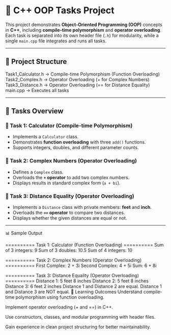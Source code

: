 # 📘 C++ OOP Tasks Project  

This project demonstrates **Object-Oriented Programming (OOP)** concepts in **C++**, including **compile-time polymorphism** and **operator overloading**.  
Each task is separated into its own header file (`.h`) for modularity, while a single `main.cpp` file integrates and runs all tasks.  

---

## 📂 Project Structure
Task1_Calculator.h → Compile-time Polymorphism (Function Overloading)
Task2_Complex.h → Operator Overloading (+ for Complex Numbers)
Task3_Distance.h → Operator Overloading (== for Distance Equality)
main.cpp → Executes all tasks



---

## 📌 Tasks Overview

### 🔹 Task 1: Calculator (Compile-time Polymorphism)
- Implements a `Calculator` class.  
- Demonstrates **function overloading** with three `add()` functions.  
- Supports integers, doubles, and different parameter counts.  

### 🔹 Task 2: Complex Numbers (Operator Overloading)
- Defines a `Complex` class.  
- Overloads the **`+` operator** to add two complex numbers.  
- Displays results in standard complex form (`a + bi`).  

### 🔹 Task 3: Distance Equality (Operator Overloading)
- Implements a `Distance` class with private members: **feet** and **inch**.  
- Overloads the **`==` operator** to compare two distances.  
- Displays whether the given distances are equal or not.  

---


📊 Sample Output

========== Task 1: Calculator (Function Overloading) ==========
Sum of 3 integers: 9
Sum of 3 doubles: 10.5
Sum of 4 integers: 10

========== Task 2: Complex Numbers (Operator Overloading) ==========
First Complex: 2 + 3i
Second Complex: 4 + 5i
Sum: 6 + 8i

========== Task 3: Distance Equality (Operator Overloading) ==========
Distance 1: 5 feet 8 inches
Distance 2: 5 feet 8 inches
Distance 3: 6 feet 2 inches
Distance 1 and Distance 2 are equal.
Distance 1 and Distance 3 are NOT equal.
🎯 Learning Outcomes
Understand compile-time polymorphism using function overloading.

Implement operator overloading (+ and ==) in C++.

Use constructors, classes, and modular programming with header files.

Gain experience in clean project structuring for better maintainability.
